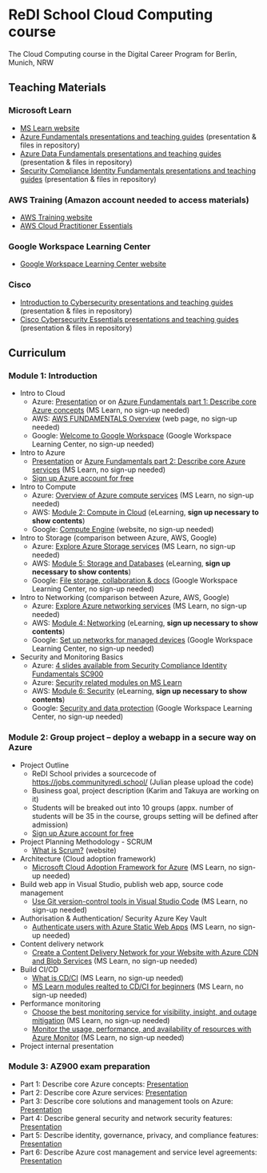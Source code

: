 # ReDI School Cloud Computing course
The Cloud Computing course in the Digital Career Program for Berlin, Munich, NRW

## Teaching Materials
### Microsoft Learn
- [MS Learn website](https://docs.microsoft.com/en-us/learn/browse/?products=azure)
- [Azure Fundamentals presentations and teaching guides](https://github.com/ReDI-School/cloud-computing/tree/main/course_materials/Microsoft_Azure_Fundamentals_AZ900) (presentation & files in repository)
- [Azure Data Fundamentals presentations and teaching guides](https://github.com/ReDI-School/cloud-computing/tree/main/course_materials/Microsoft_Azure_Data%20Fundamentals_DP900) (presentation & files in repository)
- [Security Compliance Identity Fundamentals presentations and teaching guides](https://github.com/ReDI-School/cloud-computing/tree/main/course_materials/Microsoft_Security_Compliance_Identity_Fundamentals_SC900) (presentation & files in repository)
### AWS Training (Amazon account needed to access materials)
- [AWS Training website](https://www.aws.training/)
- [AWS Cloud Practitioner Essentials](https://www.aws.training/Details/eLearning?id=60697)
### Google Workspace Learning Center
- [Google Workspace Learning Center website](https://support.google.com/a/users/?hl=en#topic=)
### Cisco
- [Introduction to Cybersecurity presentations and teaching guides](https://github.com/ReDI-School/cloud-computing/tree/main/course_materials/Cisco_Introduction%20to%20Cybersecurity) (presentation & files in repository)
- [Cisco Cybersecurity Essentials presentations and teaching guides](https://github.com/ReDI-School/cloud-computing/tree/main/course_materials/Cisco_Cybersecurity_Essentials) (presentation & files in repository)

## Curriculum
### Module 1: Introduction
- Intro to Cloud
  - Azure: [Presentation](https://github.com/ReDI-School/cloud-computing/blob/11657158cbf82240b635cf0ef824a48413288442/course_materials/Microsoft_Azure_Fundamentals_AZ900/AZ-900T00A-ENU-PowerPoint_FSI/AZ-900T00%20Microsoft%20Azure%20Fundamentals-00_FINAL.pptx) or on [Azure Fundamentals part 1: Describe core Azure concepts](https://docs.microsoft.com/en-us/learn/paths/az-900-describe-cloud-concepts/) (MS Learn, no sign-up needed)
  - AWS: [AWS FUNDAMENTALS Overview](https://aws.amazon.com/getting-started/fundamentals-overview/?e=gs2020&p=gsrc) (web page, no sign-up needed)
  - Google: [Welcome to Google Workspace](https://support.google.com/a/users/answer/9389764?hl=en&ref_topic=9917952) (Google Workspace Learning Center, no sign-up needed)
- Intro to Azure
  - [Presentation](https://github.com/ReDI-School/cloud-computing/blob/a5b1e899dd096d3d595b6d62b0e613d7396f8f4c/course_materials/Microsoft_Azure_Fundamentals_AZ900/AZ-900T00A-ENU-PowerPoint_FSI/AZ-900T00%20Microsoft%20Azure%20Fundamentals-01%20(cloud%20concepts)_FINAL.pptx) or [Azure Fundamentals part 2: Describe core Azure services](https://docs.microsoft.com/en-us/learn/paths/az-900-describe-core-azure-services/) (MS Learn, no sign-up needed)
  - [Sign up Azure account for free](https://azure.microsoft.com/en-us/free/)
- Intro to Compute
  - Azure: [Overview of Azure compute services](https://docs.microsoft.com/en-us/learn/modules/azure-compute-fundamentals/overview) (MS Learn, no sign-up needed)
  - AWS: [Module 2: Compute in Cloud](https://www.aws.training/Details/eLearning?id=60697) (eLearning, **sign up necessary to show contents**)
  - Google: [Compute Engine](https://cloud.google.com/compute) (website, no sign-up needed)
- Intro to Storage (comparison between Azure, AWS, Google)
  - Azure: [Explore Azure Storage services](https://docs.microsoft.com/en-us/learn/modules/azure-storage-fundamentals/) (MS Learn, no sign-up needed)
  - AWS: [Module 5: Storage and Databases](https://www.aws.training/Details/eLearning?id=60697) (eLearning, **sign up necessary to show contents**)
  - Google: [File storage, collaboration & docs](https://support.google.com/a/users/answer/10005650?visit_id=637626467996669028-4241468714&hl=en&rd=1) (Google Workspace Learning Center, no sign-up needed)
- Intro to Networking (comparison between Azure, AWS, Google)
  - Azure: [Explore Azure networking services](https://docs.microsoft.com/en-us/learn/modules/azure-networking-fundamentals/) (MS Learn, no sign-up needed)
  - AWS: [Module 4: Networking](https://www.aws.training/Details/eLearning?id=60697) (eLearning, **sign up necessary to show contents**)
  - Google: [Set up networks for managed devices](https://support.google.com/a/topic/9741748?hl=en&ref_topic=24642) (Google Workspace Learning Center, no sign-up needed)
- Security and Monitoring Basics
  - Azure: [4 slides available from Security Compliance Identity Fundamentals SC900](Security_Compliance_Identity_Fundamentals_SC900)
  - Azure: [Security related modules on MS Learn](https://docs.microsoft.com/en-us/learn/browse/?terms=security)
  - AWS: [Module 6: Security](https://www.aws.training/Details/eLearning?id=60697) (eLearning, **sign up necessary to show contents**)
  - Google: [Security and data protection](https://support.google.com/a/topic/7556782?hl=en&ref_topic=10012113) (Google Workspace Learning Center, no sign-up needed)

### Module 2: Group project – deploy a webapp in a secure way on Azure
- Project Outline
  - ReDI School privides a sourcecode of https://jobs.communityredi.school/ (Julian please upload the code)
  - Business goal, project description (Karim and Takuya are working on it) 
  - Students will be breaked out into 10 groups (appx. number of students will be 35 in the course, groups setting will be defined after admission)
  - [Sign up Azure account for free](https://azure.microsoft.com/en-us/free/)
- Project Planning Methodology - SCRUM
  - [What is Scrum?](https://www.scrum.org/resources/what-is-scrum) (website)
- Architecture (Cloud adoption framework)
  - [Microsoft Cloud Adoption Framework for Azure](https://docs.microsoft.com/en-us/learn/modules/microsoft-cloud-adoption-framework-for-azure/) (MS Learn, no sign-up needed)
- Build web app in Visual Studio, publish web app, source code management
  - [Use Git version-control tools in Visual Studio Code](https://docs.microsoft.com/en-us/learn/modules/use-git-from-vs-code/) (MS Learn, no sign-up needed)
- Authorisation & Authentication/ Security Azure Key Vault
  - [Authenticate users with Azure Static Web Apps](https://docs.microsoft.com/en-us/learn/modules/publish-static-web-app-authentication/) (MS Learn, no sign-up needed)
- Content delivery network
  - [Create a Content Delivery Network for your Website with Azure CDN and Blob Services](https://docs.microsoft.com/en-us/learn/modules/create-cdn-static-resources-blob-storage/) (MS Learn, no sign-up needed)
- Build CI/CD
  - [What is CD/CI](https://www.redhat.com/en/topics/devops/what-is-ci-cd) (MS Learn, no sign-up needed)
  - [MS Learn modules realted to CD/CI for beginners](https://docs.microsoft.com/en-us/learn/browse/?terms=CI%20CD&levels=beginner) (MS Learn, no sign-up needed)
- Performance monitoring
  - [Choose the best monitoring service for visibility, insight, and outage mitigation](https://docs.microsoft.com/en-us/learn/modules/monitoring-fundamentals/) (MS Learn, no sign-up needed)
  - [Monitor the usage, performance, and availability of resources with Azure Monitor](https://docs.microsoft.com/en-us/learn/paths/monitor-usage-performance-availability-resources-azure-monitor/) (MS Learn, no sign-up needed)
- Project internal presentation

### Module 3: AZ900 exam preparation
- Part 1: Describe core Azure concepts: [Presentation](https://github.com/ReDI-School/cloud-computing/blob/a5b1e899dd096d3d595b6d62b0e613d7396f8f4c/course_materials/Microsoft_Azure_Fundamentals_AZ900/AZ-900T00A-ENU-PowerPoint_FSI/AZ-900T00%20Microsoft%20Azure%20Fundamentals-01%20(cloud%20concepts)_FINAL.pptx)
- Part 2: Describe core Azure services: [Presentation](https://github.com/ReDI-School/cloud-computing/blob/a5b1e899dd096d3d595b6d62b0e613d7396f8f4c/course_materials/Microsoft_Azure_Fundamentals_AZ900/AZ-900T00A-ENU-PowerPoint_FSI/AZ-900T00%20Microsoft%20Azure%20Fundamentals-02%20(workloads)_FINAL.pptx)
- Part 3: Describe core solutions and management tools on Azure: [Presentation](https://github.com/ReDI-School/cloud-computing/blob/a5b1e899dd096d3d595b6d62b0e613d7396f8f4c/course_materials/Microsoft_Azure_Fundamentals_AZ900/AZ-900T00A-ENU-PowerPoint_FSI/AZ-900T00%20Microsoft%20Azure%20Fundamentals-03%20%20(solutions)_FINAL.pptx)
- Part 4: Describe general security and network security features: [Presentation](https://github.com/ReDI-School/cloud-computing/blob/a5b1e899dd096d3d595b6d62b0e613d7396f8f4c/course_materials/Microsoft_Azure_Fundamentals_AZ900/AZ-900T00A-ENU-PowerPoint_FSI/AZ-900T00%20Microsoft%20Azure%20Fundamentals-04%20(security)_FINAL.pptx)
- Part 5: Describe identity, governance, privacy, and compliance features: [Presentation](https://github.com/ReDI-School/cloud-computing/blob/a5b1e899dd096d3d595b6d62b0e613d7396f8f4c/course_materials/Microsoft_Azure_Fundamentals_AZ900/AZ-900T00A-ENU-PowerPoint_FSI/AZ-900T00%20Microsoft%20Azure%20Fundamentals-05%20(identity,%20gov,priv,compliance)_FINAL.pptx)
- Part 6: Describe Azure cost management and service level agreements: [Presentation](https://github.com/ReDI-School/cloud-computing/blob/a5b1e899dd096d3d595b6d62b0e613d7396f8f4c/course_materials/Microsoft_Azure_Fundamentals_AZ900/AZ-900T00A-ENU-PowerPoint_FSI/AZ-900T00%20Microsoft%20Azure%20Fundamentals-06%20(pricing%20and%20spt)_FINAL.pptx)
